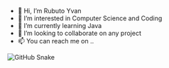 - 👋 Hi, I’m Rubuto Yvan
- 👀 I’m interested in Computer Science and Coding
- 🌱 I’m currently learning Java
- 💞️ I’m looking to collaborate on any project
- 📫 You can reach me on ..

<img alt="GitHub Snake" src="https://raw.githubusercontent.com/r-yvan/r-yvan/output/github-contribution-grid-snake-dark.svg" />

<!---
r-yvan/r-yvan is a ✨ special ✨ repository because its `README.md` (this file) appears on your GitHub profile.
You can click the Preview link to take a look at your changes.
--->
